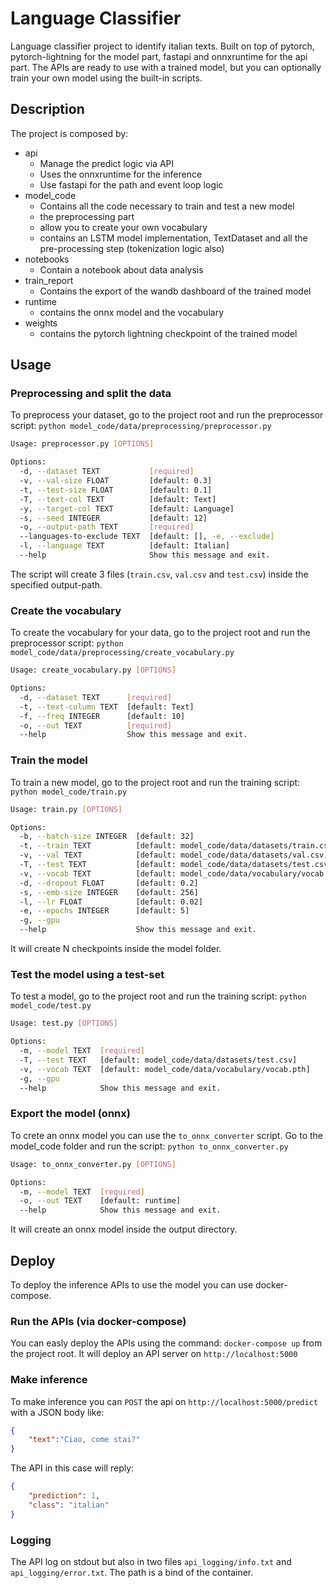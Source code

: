 # Language Classifier
Language classifier project to identify italian texts. Built on top of pytorch, pytorch-lightning for the model part, fastapi and onnxruntime for the api part. The APIs are ready to use with a trained model, but you can optionally train your own model using the built-in scripts.
## Description
The project is composed by:
- api
  - Manage the predict logic via API
  - Uses the onnxruntime for the inference
  - Use fastapi for the path and event loop logic
- model_code
  - Contains all the code necessary to train and test a new model
  - the preprocessing part
  - allow you to create your own vocabulary
  - contains an LSTM model implementation, TextDataset and all the pre-processing step (tokenization logic also)
- notebooks
  - Contain a notebook about data analysis
- train_report
  - Contains the export of the wandb dashboard of the trained model
- runtime
  - contains the onnx model and the vocabulary
- weights
  - contains the pytorch lightning checkpoint of the trained model

## Usage
### Preprocessing and split the data
To preprocess your dataset, go to the project root and run the preprocessor script:
`python model_code/data/preprocessing/preprocessor.py`
```bash
Usage: preprocessor.py [OPTIONS]

Options:
  -d, --dataset TEXT           [required]
  -v, --val-size FLOAT         [default: 0.3]
  -t, --test-size FLOAT        [default: 0.1]
  -T, --text-col TEXT          [default: Text]
  -y, --target-col TEXT        [default: Language]
  -s, --seed INTEGER           [default: 12]
  -o, --output-path TEXT       [required]
  --languages-to-exclude TEXT  [default: [], -e, --exclude]
  -l, --language TEXT          [default: Italian]
  --help                       Show this message and exit. 
```

The script will create 3 files (`train.csv`, `val.csv` and `test.csv`) inside the specified output-path.

### Create the vocabulary
To create the vocabulary for your data, go to the project root and run the preprocessor script:
`python model_code/data/preprocessing/create_vocabulary.py`

```bash
Usage: create_vocabulary.py [OPTIONS]

Options:
  -d, --dataset TEXT      [required]
  -t, --text-column TEXT  [default: Text]
  -f, --freq INTEGER      [default: 10]
  -o, --out TEXT          [required]
  --help                  Show this message and exit.
```

### Train the model
To train a new model, go to the project root and run the training script:
`python model_code/train.py`

```bash
Usage: train.py [OPTIONS]

Options:
  -b, --batch-size INTEGER  [default: 32]
  -t, --train TEXT          [default: model_code/data/datasets/train.csv]
  -v, --val TEXT            [default: model_code/data/datasets/val.csv]
  -T, --test TEXT           [default: model_code/data/datasets/test.csv]
  -v, --vocab TEXT          [default: model_code/data/vocabulary/vocab.pth]
  -d, --dropout FLOAT       [default: 0.2]
  -s, --emb-size INTEGER    [default: 256]
  -l, --lr FLOAT            [default: 0.02]
  -e, --epochs INTEGER      [default: 5]
  -g, --gpu
  --help                    Show this message and exit.
```
It will create N checkpoints inside the model folder.

### Test the model using a test-set 
To test a model, go to the project root and run the training script:
`python model_code/test.py`

```bash
Usage: test.py [OPTIONS]

Options:
  -m, --model TEXT  [required]
  -T, --test TEXT   [default: model_code/data/datasets/test.csv]
  -v, --vocab TEXT  [default: model_code/data/vocabulary/vocab.pth]
  -g, --gpu
  --help            Show this message and exit.
```


### Export the model (onnx)
To crete an onnx model you can use the `to_onnx_converter` script. Go to the model_code folder and run the script:
`python to_onnx_converter.py`

```bash
Usage: to_onnx_converter.py [OPTIONS]

Options:
  -m, --model TEXT  [required]
  -o, --out TEXT    [default: runtime]
  --help            Show this message and exit.
```
It will create an onnx model inside the output directory.


## Deploy
To deploy the inference APIs to use the model you can use docker-compose.
### Run the APIs (via docker-compose)
You can easly deploy the APIs using the command:
`docker-compose up` from the project root.
It will deploy an API server on `http://localhost:5000`
### Make inference
To make inference you can `POST` the api on `http://localhost:5000/predict` with a JSON body like:
```json
{
    "text":"Ciao, come stai?"
}
```
The API in this case will reply:
```json
{
    "prediction": 1,
    "class": "italian"
}
```

### Logging
The API log on stdout but also in two files `api_logging/info.txt` and `api_logging/error.txt`. The path is a bind of the container.

